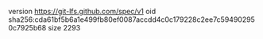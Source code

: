 version https://git-lfs.github.com/spec/v1
oid sha256:cda61bf5b6a1e499fb80ef0087accdd4c0c179228c2ee7c594902950c7925b68
size 2293
